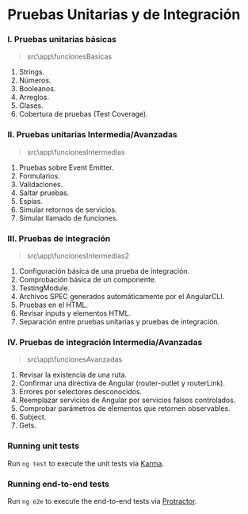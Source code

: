 # Pruebas Unitarias y de Integración

### I. Pruebas unitarias básicas
> src\app\funcionesBasicas

1. Strings.
2. Números.
3. Booleanos.
4. Arreglos.
5. Clases.
6. Cobertura de pruebas (Test Coverage).


### II. Pruebas unitarias Intermedia/Avanzadas
> src\app\funcionesIntermedias

1. Pruebas sobre Event Emitter.
2. Formularios.
3. Validaciones.
4. Saltar pruebas.
5. Espías.
6. Simular retornos de servicios.
7. Simular llamado de funciones.


### III. Pruebas de integración 
>  src\app\funcionesIntermedias2

1. Configuración básica de una prueba de integración.
2. Comprobación básica de un componente.
3. TestingModule.
4. Archivos SPEC generados automáticamente por el AngularCLI.
5. Pruebas en el HTML.
6. Revisar inputs y elementos HTML.
7. Separación entre pruebas unitarias y pruebas de integración.


### IV. Pruebas de integración Intermedia/Avanzadas
> src\app\funcionesAvanzadas

1. Revisar la existencia de una ruta.
2. Confirmar una directiva de Angular (router-outlet y routerLink).
3. Errores por selectores desconocidos.
4. Reemplazar servicios de Angular por servicios falsos controlados.
5. Comprobar parámetros de elementos que retornen observables.
6. Subject.
7. Gets.

### Running unit tests

Run `ng test` to execute the unit tests via [Karma](https://karma-runner.github.io).

### Running end-to-end tests

Run `ng e2e` to execute the end-to-end tests via [Protractor](http://www.protractortest.org/).

